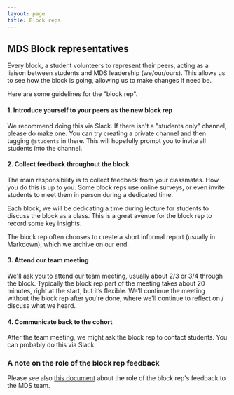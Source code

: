```yaml
---
layout: page
title: Block reps
---
```


## MDS Block representatives

Every block, a student volunteers to represent their peers, acting as a liaison between students and MDS leadership (we/our/ours). This allows us to see how the block is going, allowing us to make changes if need be. 

Here are some guidelines for the "block rep".

#### 1. Introduce yourself to your peers as the new block rep

We recommend doing this via Slack. If there isn't a "students only" channel, please do make one. You can try creating a private channel and then tagging `@students` in there. This will hopefully prompt you to invite all students into the channel.

#### 2. Collect feedback throughout the block

The main responsibility is to collect feedback from your classmates. How you do this is up to you. Some block reps use online surveys, or even invite students to meet them in person during a dedicated time.

Each block, we will be dedicating a time during lecture for students to discuss the block as a class. This is a great avenue for the block rep to record some key insights.

The block rep often chooses to create a short informal report (usually in Markdown), which we archive on our end.

#### 3. Attend our team meeting

We'll ask you to attend our team meeting, usually about 2/3 or 3/4 through the block. Typically the block rep part of the meeting takes about 20 minutes, right at the start, but it’s flexible. We’ll continue the meeting without the block rep after you're done, where we'll continue to reflect on / discuss what we heard.

#### 4. Communicate back to the cohort

After the team meeting, we might ask the block rep to contact students. You can probably do this via Slack.  

### A note on the role of the block rep feedback

Please see also [this document](/resources_pages/student_feedback) about the role of the block rep's feedback to the MDS team.